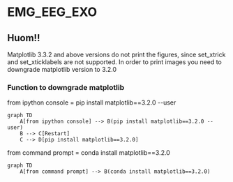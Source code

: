 # EMG_EEG_EXO
## Huom!!

Matplotlib 3.3.2 and above versions do not print the figures, since set_xtrick and set_xticklabels are not supported. In order to print images you need to downgrade matplotlib version to 3.2.0

### Function to downgrade matplotlib
from ipython console = pip install matplotlib==3.2.0 --user 

<div class="center">

```mermaid
graph TD
    A[from ipython console] --> B(pip install matplotlib==3.2.0 --user)
    B --> C[Restart]
    C --> D[pip install matplotlib==3.2.0]
```

from command prompt  = conda install matplotlib==3.2.0
<br />

```mermaid
graph TD
    A[from command prompt] --> B(conda install matplotlib==3.2.0)
    
```

